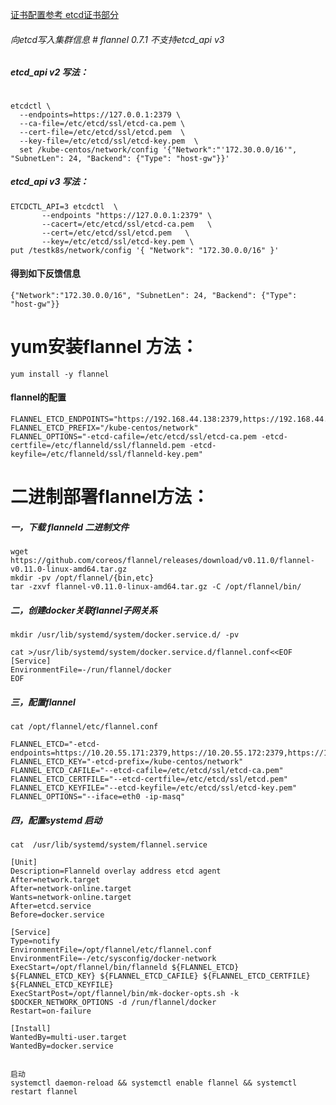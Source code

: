 [证书配置参考 etcd证书部分](https://github.com/573009114/Kubernetes.install/blob/master/No.03%20%E5%BF%AB%E9%80%9F%E9%83%A8%E7%BD%B2etcd%E6%9C%8D%E5%8A%A1%EF%BC%88%E5%B8%A6%E8%AF%81%E4%B9%A6%EF%BC%89.md)
 



###### 向etcd写入集群信息   # flannel 0.7.1 不支持etcd_api v3
##### etcd_api v2 写法：
```

etcdctl \
  --endpoints=https://127.0.0.1:2379 \
  --ca-file=/etc/etcd/ssl/etcd-ca.pem \
  --cert-file=/etc/etcd/ssl/etcd.pem  \
  --key-file=/etc/etcd/ssl/etcd-key.pem  \
  set /kube-centos/network/config '{"Network":"'172.30.0.0/16'", "SubnetLen": 24, "Backend": {"Type": "host-gw"}}'
 ```
 ##### etcd_api v3 写法：
 ```
ETCDCTL_API=3 etcdctl  \
        --endpoints "https://127.0.0.1:2379" \
        --cacert=/etc/etcd/ssl/etcd-ca.pem   \
        --cert=/etc/etcd/ssl/etcd.pem   \
        --key=/etc/etcd/ssl/etcd-key.pem \
 put /testk8s/network/config '{ "Network": "172.30.0.0/16" }'
 ```
 
 
#### 得到如下反馈信息
```
{"Network":"172.30.0.0/16", "SubnetLen": 24, "Backend": {"Type": "host-gw"}}
```

# yum安装flannel 方法：
```
yum install -y flannel
``` 

#### flannel的配置
```
FLANNEL_ETCD_ENDPOINTS="https://192.168.44.138:2379,https://192.168.44.139:2379,https://192.168.44.140:2379"
FLANNEL_ETCD_PREFIX="/kube-centos/network"
FLANNEL_OPTIONS="-etcd-cafile=/etc/etcd/ssl/etcd-ca.pem -etcd-certfile=/etc/flanneld/ssl/flanneld.pem -etcd-keyfile=/etc/flanneld/ssl/flanneld-key.pem"

```



# 二进制部署flannel方法：

##### 一，下载 flanneld 二进制文件
```
wget https://github.com/coreos/flannel/releases/download/v0.11.0/flannel-v0.11.0-linux-amd64.tar.gz
mkdir -pv /opt/flannel/{bin,etc}
tar -zxvf flannel-v0.11.0-linux-amd64.tar.gz -C /opt/flannel/bin/

```
##### 二，创建docker关联flannel子网关系
```
mkdir /usr/lib/systemd/system/docker.service.d/ -pv

cat >/usr/lib/systemd/system/docker.service.d/flannel.conf<<EOF
[Service]
EnvironmentFile=-/run/flannel/docker
EOF
```

##### 三，配置flannel
```
cat /opt/flannel/etc/flannel.conf

FLANNEL_ETCD="-etcd-endpoints=https://10.20.55.171:2379,https://10.20.55.172:2379,https://10.20.55.173:2379"
FLANNEL_ETCD_KEY="-etcd-prefix=/kube-centos/network"
FLANNEL_ETCD_CAFILE="--etcd-cafile=/etc/etcd/ssl/etcd-ca.pem"
FLANNEL_ETCD_CERTFILE="--etcd-certfile=/etc/etcd/ssl/etcd.pem"
FLANNEL_ETCD_KEYFILE="--etcd-keyfile=/etc/etcd/ssl/etcd-key.pem"
FLANNEL_OPTIONS="--iface=eth0 -ip-masq" 
```

##### 四，配置systemd 启动
```
cat  /usr/lib/systemd/system/flannel.service

[Unit]
Description=Flanneld overlay address etcd agent
After=network.target
After=network-online.target
Wants=network-online.target
After=etcd.service
Before=docker.service

[Service]
Type=notify
EnvironmentFile=/opt/flannel/etc/flannel.conf
EnvironmentFile=-/etc/sysconfig/docker-network
ExecStart=/opt/flannel/bin/flanneld ${FLANNEL_ETCD} ${FLANNEL_ETCD_KEY} ${FLANNEL_ETCD_CAFILE} ${FLANNEL_ETCD_CERTFILE} ${FLANNEL_ETCD_KEYFILE}
ExecStartPost=/opt/flannel/bin/mk-docker-opts.sh -k $DOCKER_NETWORK_OPTIONS -d /run/flannel/docker
Restart=on-failure

[Install]
WantedBy=multi-user.target
WantedBy=docker.service


启动
systemctl daemon-reload && systemctl enable flannel && systemctl restart flannel
```



